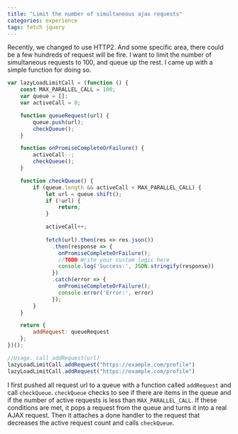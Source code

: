 ```yaml
---
title: "Limit the number of simultaneous ajax requests"
categories: experience
tags: fetch jquery
---
```


Recently, we changed to use HTTP2. And some specific area, there could be a few hundreds of request will be fire. I want to limit the number of simultaneous requests to 100, and queue up the rest. I came up with a simple function for doing so.

```javascript
var lazyLoadLimitCall = (function () {
    const MAX_PARALLEL_CALL = 100;
    var queue = [];
    var activeCall = 0;

    function queueRequest(url) {
        queue.push(url);    
        checkQueue();
    }

    function onPromiseCompleteOrFailure() {
        activeCall--;
        checkQueue();            
    }

    function checkQueue() {
        if (queue.length && activeCall < MAX_PARALLEL_CALL) {                    
            let url = queue.shift();  
            if (!url) {
                return;
            }

            activeCall++;                
            
            fetch(url).then(res => res.json())
              .then(response => {
                onPromiseCompleteOrFailure();
                //TODO Write your custom logic here
                console.log('Success:', JSON.stringify(response))
              })
              .catch(error => {
                onPromiseCompleteOrFailure();
                console.error('Error:', error)
              });
        }
    }

    return {
        addRequest: queueRequest
    };
})();

//Usage. call addRequest(url)
lazyLoadLimitCall.addRequest("https://example.com/profile")
lazyLoadLimitCall.addRequest("https://example.com/profile")
```

I first pushed all request url to a queue with a function called `addRequest` and call `checkQueue`. `checkQueue` checks to see if there are items in the queue and if the number of active requests is less than `MAX_PARALLEL_CALL`. If these conditions are met, it pops a request from the queue and turns it into a real AJAX request. Then it attaches a done handler to the request that decreases the active request count and calls `checkQueue`.
